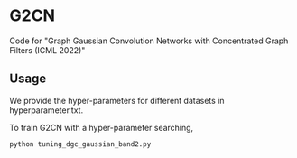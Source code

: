 # G2CN
Code for "Graph Gaussian Convolution Networks with Concentrated Graph Filters (ICML 2022)"
## Usage
We provide the hyper-parameters for different datasets in hyperparameter.txt.

To train G2CN with a hyper-parameter searching,
```
python tuning_dgc_gaussian_band2.py

```
